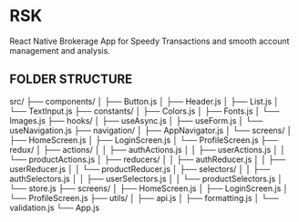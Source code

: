 # RSK
React Native Brokerage App for Speedy Transactions and smooth account management and analysis.

## FOLDER STRUCTURE
src/
├── components/
│   ├── Button.js
│   ├── Header.js
│   ├── List.js
│   └── TextInput.js
├── constants/
│   ├── Colors.js
│   ├── Fonts.js
│   └── Images.js
├── hooks/
│   ├── useAsync.js
│   ├── useForm.js
│   └── useNavigation.js
├── navigation/
│   ├── AppNavigator.js
│   └── screens/
│       ├── HomeScreen.js
│       ├── LoginScreen.js
│       └── ProfileScreen.js
├── redux/
│   ├── actions/
│   │   ├── authActions.js
│   │   ├── userActions.js
│   │   └── productActions.js
│   ├── reducers/
│   │   ├── authReducer.js
│   │   ├── userReducer.js
│   │   └── productReducer.js
│   ├── selectors/
│   │   ├── authSelectors.js
│   │   ├── userSelectors.js
│   │   └── productSelectors.js
│   └── store.js
├── screens/
│   ├── HomeScreen.js
│   ├── LoginScreen.js
│   └── ProfileScreen.js
├── utils/
│   ├── api.js
│   ├── formatting.js
│   └── validation.js
└── App.js
